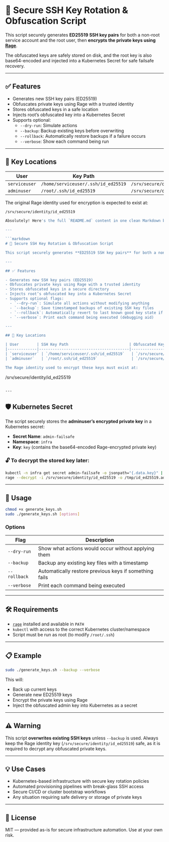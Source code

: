 # 🔐 Secure SSH Key Rotation & Obfuscation Script

This script securely generates **ED25519 SSH key pairs** for both a non-root service account and the root user, then **encrypts the private keys using [Rage](https://github.com/str4d/rage)**. 

The obfuscated keys are safely stored on disk, and the root key is also base64-encoded and injected into a Kubernetes Secret for safe failsafe recovery.

---

## ✅ Features

- Generates new SSH key pairs (ED25519)
- Obfuscates private keys using Rage with a trusted identity
- Stores obfuscated keys in a safe location
- Injects root’s obfuscated key into a Kubernetes Secret
- Supports optional:
  - `--dry-run`: Simulate actions
  - `--backup`: Backup existing keys before overwriting
  - `--rollback`: Automatically restore backups if a failure occurs
  - `--verbose`: Show each command being run

---

## 📁 Key Locations

| User        | Key Path                              | Obfuscated Path                             |
|-------------|----------------------------------------|---------------------------------------------|
| `serviceuser` | `/home/serviceuser/.ssh/id_ed25519`   | `/srv/secure/obfuscated/id_ed25519_serviceuser.rage` |
| `adminuser`   | `/root/.ssh/id_ed25519`               | `/srv/secure/obfuscated/id_ed25519_adminuser.rage`   |

The original Rage identity used for encryption is expected to exist at:

```bash
/srv/secure/identity/id_ed25519

Absolutely! Here's the full `README.md` content in one clean Markdown block, ready to copy into your GitHub repo:

---

```markdown
# 🔐 Secure SSH Key Rotation & Obfuscation Script

This script securely generates **ED25519 SSH key pairs** for both a non-root service account and the root user, then **encrypts the private keys using [Rage](https://github.com/str4d/rage)**. The obfuscated keys are safely stored on disk, and the root key is also base64-encoded and injected into a Kubernetes Secret for safe failsafe recovery.

---

## ✅ Features

- Generates new SSH key pairs (ED25519)
- Obfuscates private keys using Rage with a trusted identity
- Stores obfuscated keys in a secure directory
- Injects root’s obfuscated key into a Kubernetes Secret
- Supports optional flags:
  - `--dry-run`: Simulate all actions without modifying anything
  - `--backup`: Save timestamped backups of existing SSH key files
  - `--rollback`: Automatically revert to last known good key state if a failure occurs
  - `--verbose`: Print each command being executed (debugging aid)

---

## 📁 Key Locations

| User        | SSH Key Path                           | Obfuscated Key Path                                       |
|-------------|----------------------------------------|-----------------------------------------------------------|
| `serviceuser` | `/home/serviceuser/.ssh/id_ed25519`   | `/srv/secure/obfuscated/id_ed25519_serviceuser.rage`     |
| `adminuser`   | `/root/.ssh/id_ed25519`               | `/srv/secure/obfuscated/id_ed25519_adminuser.rage`       |

The Rage identity used to encrypt these keys must exist at:

```

/srv/secure/identity/id\_ed25519

```

---
```
## 🛡 Kubernetes Secret

The script securely stores the **adminuser’s encrypted private key** in a Kubernetes secret:

- **Secret Name**: `admin-failsafe`
- **Namespace**: `infra`
- **Key**: `key` (contains the base64-encoded Rage-encrypted private key)

### 🔓 To decrypt the stored key later:

```bash
kubectl -n infra get secret admin-failsafe -o jsonpath="{.data.key}" | base64 -d > /tmp/admin_key.rage
rage --decrypt -i /srv/secure/identity/id_ed25519 -o /tmp/id_ed25519.adminuser /tmp/admin_key.rage
````

---

## 🧪 Usage

```bash
chmod +x generate_keys.sh
sudo ./generate_keys.sh [options]
```

### Options

| Flag         | Description                                            |
| ------------ | ------------------------------------------------------ |
| `--dry-run`  | Show what actions would occur without applying them    |
| `--backup`   | Backup any existing key files with a timestamp         |
| `--rollback` | Automatically restore previous keys if something fails |
| `--verbose`  | Print each command being executed                      |

---

## 🛠 Requirements

* [`rage`](https://github.com/str4d/rage) installed and available in `PATH`
* `kubectl` with access to the correct Kubernetes cluster/namespace
* Script must be run as root (to modify `/root/.ssh`)

---

## 📋 Example

```bash
sudo ./generate_keys.sh --backup --verbose
```

This will:

* Back up current keys
* Generate new ED25519 keys
* Encrypt the private keys using Rage
* Inject the obfuscated admin key into Kubernetes as a secret

---

## ⚠️ Warning

This script **overwrites existing SSH keys** unless `--backup` is used. Always keep the Rage identity key (`/srv/secure/identity/id_ed25519`) safe, as it is required to decrypt any obfuscated private keys.

---

## 💡 Use Cases

* Kubernetes-based infrastructure with secure key rotation policies
* Automated provisioning pipelines with break-glass SSH access
* Secure CI/CD or cluster bootstrap workflows
* Any situation requiring safe delivery or storage of private keys

---

## 📄 License

MIT — provided as-is for secure infrastructure automation. Use at your own risk.

```

